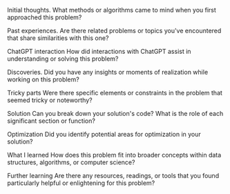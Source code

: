
Initial thoughts.
What methods or algorithms came to mind when you first approached this problem?

Past experiences.
Are there related problems or topics you've encountered that share similarities with this one?

ChatGPT interaction
How did interactions with ChatGPT assist in understanding or solving this problem?

Discoveries.
Did you have any insights or moments of realization while working on this problem?

Tricky parts
Were there specific elements or constraints in the problem that seemed tricky or noteworthy?

Solution
Can you break down your solution's code? What is the role of each significant section or function?

Optimization
Did you identify potential areas for optimization in your solution?

What I learned
How does this problem fit into broader concepts within data structures, algorithms, or computer science?

Further learning
Are there any resources, readings, or tools that you found particularly helpful or enlightening for this problem?
